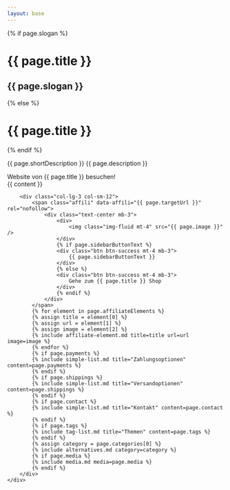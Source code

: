 ```yaml
---
layout: base
---
```

<script type="application/ld+json">
    {
        "@context": "https://schema.org/",
        "@type": "Product",
        "name": "{{ page.title }}",
        "image": "{{ page.image }}",
        "description": "{{ page.description }}",
        "review": {
        "@type": "Review",
        "reviewRating": {
          "@type": "Rating",
          "ratingValue": "5",
          "bestRating": "5"
        },
        "author": {
          "@type": "Person",
          "name": "{{ page.author }}"
        }
      }
    }
</script>
<div class="container">
    <div class="row">
        <div class="col-lg-9
         col-sm-12 mt-4">
            <div>
                {% if page.slogan %}
                <h1 class="h2">{{ page.title }}</h1>
                <h2 class="text-muted h5">{{ page.slogan }}</h2>
                {% else %}
                <h1 class="h2">{{ page.title }}</h1>
                {% endif %}
                <p>{{ page.shortDescription }} {{ page.description }}</p>
                <span class="affili" data-affili="{{ page.targetUrl }}" rel="nofollow">
                    <div class="btn btn-outline-success my-4 w-100">
                        Website von {{ page.title }} besuchen!
                    </div>
                </span>
            </div>
            <div class="align-items-center">
                {{ content }}
            </div>
        </div>

        <div class="col-lg-3 col-sm-12">
            <span class="affili" data-affili="{{ page.targetUrl }}" rel="nofollow">
                <div class="text-center mb-3">
                    <div>
                        <img class="img-fluid mt-4" src="{{ page.image }}" />
                    </div>
                    {% if page.sidebarButtonText %}
                    <div class="btn btn-success mt-4 mb-3">
                        {{ page.sidebarButtonText }}
                    </div>
                    {% else %}
                    <div class="btn btn-success mt-4 mb-3">
                        Gehe zum {{ page.title }} Shop
                    </div>
                    {% endif %}
                </div>
            </span>
            {% for element in page.affiliateElements %}
            {% assign title = element[0] %}
            {% assign url = element[1] %}
            {% assign image = element[2] %}
            {% include affiliate-element.md title=title url=url image=image %}
            {% endfor %}
            {% if page.payments %}
            {% include simple-list.md title="Zahlungsoptionen" content=page.payments %}
            {% endif %}
            {% if page.shippings %}
            {% include simple-list.md title="Versandoptionen" content=page.shippings %}
            {% endif %}
            {% if page.contact %}
            {% include simple-list.md title="Kontakt" content=page.contact %}
            {% endif %}
            {% if page.tags %}
            {% include tag-list.md title="Themen" content=page.tags %}
            {% endif %}
            {% assign category = page.categories[0] %}
            {% include alternatives.md category=category %}
            {% if page.media %}
            {% include media.md media=page.media %}
            {% endif %}
        </div>
    </div>
</div>